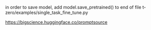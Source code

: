 in order to save model, add model.save_pretrained(<save directory>) to end of file t-zero/examples/single_task_fine_tune.py

https://bigscience.huggingface.co/promptsource